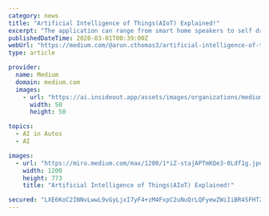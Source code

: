 ```yaml
---
category: news
title: "Artificial Intelligence of Things(AIoT) Explained!"
excerpt: "The application can range from smart home speakers to self driving cars. Both terms, Artificial Intelligence and Internet of Things, are buzzwords. This means we did already hear about them and ..."
publishedDateTime: 2020-03-01T00:39:00Z
webUrl: "https://medium.com/@arun.cthomas3/artificial-intelligence-of-things-aiot-explained-eedd4376f027"
type: article

provider:
  name: Medium
  domain: medium.com
  images:
    - url: "https://ai.insideout.app/assets/images/organizations/medium.com-50x50.jpg"
      width: 50
      height: 50

topics:
  - AI in Autos
  - AI

images:
  - url: "https://miro.medium.com/max/1200/1*iZ-stajAPTmKQe3-0Ldf1g.jpeg"
    width: 1200
    height: 773
    title: "Artificial Intelligence of Things(AIoT) Explained!"

secured: "LXE6KoC2INNvLwwL9vGyLjxI7yF4+zM4FxpC2uNuQrLQFyewZWiIiBR4SFHT2SlOIpxYJOJtjC1/5YCZS2El+BLknSLEL6Z04c/FD1ZxkR4EaERCIvkp5C6Heveq9vBS52L1GdQ+ioJ1JaMxXF6ml9Fb+tCyG/xPaWgT0qxADcZ7FzSYn0ow8eWeAi7B5g/tuMDwwWMsOJxRb3eBLvgjDStboaESedwxUe0qBrpv01XO/7fYfNPqFvvbNMUEosuLp/d11U0cSD9bQv/wuhK3cFOKMemmqz5DG93piWxpEZP+SzoRDTSHZzXVUD1px43F;eG7h0PS6j1RHxob3fgMPNA=="
---
```



